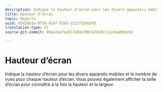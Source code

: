 ```yaml
---
description: Indique la hauteur d’écran pour les divers appareils mobiles et le nombre de vues pour chaque hauteur d’écran. Vous pouvez également afficher la taille d’écran pour connaître à la fois la hauteur et la largeur.
title: Hauteur d’écran
topic: Reports
uuid: d7e50b3a-073b-42af-81b5-1512f169a505
translation-type: ht
source-git-commit: 99ee24efaa517e8da700c67818c111c4aa90dc02

---
```



# Hauteur d’écran

Indique la hauteur d’écran pour les divers appareils mobiles et le nombre de vues pour chaque hauteur d’écran. Vous pouvez également afficher la taille d’écran pour connaître à la fois la hauteur et la largeur.

